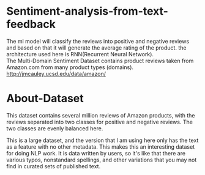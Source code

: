 # Sentiment-analysis-from-text-feedback
 The ml model will classify the reviews into positive and negative reviews and based on that it will generate the average rating of the product. the architecture used here is RNN(Recurrent Neural Network).   
 The Multi-Domain Sentiment Dataset contains product reviews taken from Amazon.com from many product types (domains).     http://jmcauley.ucsd.edu/data/amazon/
 # About-Dataset
 This dataset contains several million reviews of Amazon products, with the reviews separated into two classes for positive and negative reviews. The two classes are evenly balanced here.

This is a large dataset, and the version that I am using here only has the text as a feature with no other metadata. This makes this an interesting dataset for doing NLP work. It is data written by users, so it's like that there are various typos, nonstandard spellings, and other variations that you may not find in curated sets of published text.
